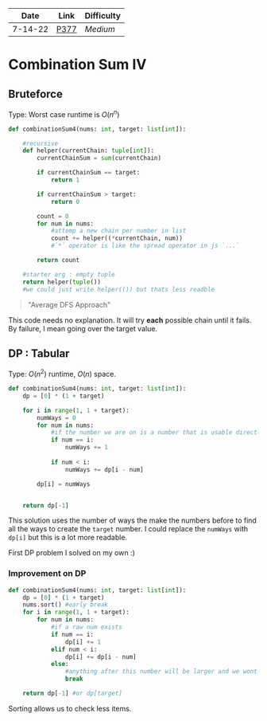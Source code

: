 | **Date** | **Link**                                                  | Difficulty |
| -------- | --------------------------------------------------------- | ---------- |
| 7-14-22  | [P377](https://leetcode.com/problems/combination-sum-iv/) | *Medium*   |

# Combination Sum IV
## Bruteforce

Type: Worst case runtime is $O(n^n)$

```python
def combinationSum4(nums: int, target: list[int]):

	#recursive
    def helper(currentChain: tuple[int]):
        currentChainSum = sum(currentChain)

        if currentChainSum == target:
            return 1

        if currentChainSum > target:
            return 0

        count = 0
        for num in nums:
            #attemp a new chain per number in list
            count += helper((*currentChain, num))
            #`*` operator is like the spread operator in js `...`

        return count

    #starter arg : empty tuple 
    return helper(tuple())
    #we could just write helper(()) but thats less readble
```

> "Average DFS Approach"

This code needs no explanation. It will try **each** possible chain until it fails. By failure, I mean going over the target value. 

## DP : Tabular

Type: $O(n^2)$ runtime, $O(n)$ space. 

```python
def combinationSum4(nums: int, target: list[int]):
    dp = [0] * (1 + target)

    for i in range(1, 1 + target):
        numWays = 0
        for num in nums:
            #if the number we are on is a number that is usable directly
            if num == i:
                numWays += 1
            
            if num < i:
                numWays += dp[i - num]

        dp[i] = numWays


    return dp[-1]
```

This solution uses the number of ways the make the numbers before to find all the ways to create the `target` number. I could replace the `numWays` with `dp[i]` but this is a lot more readable. 


First DP problem I solved on my own :) 

### Improvement on DP
```python
def combinationSum4(nums: int, target: list[int]):
    dp = [0] * (1 + target)
    nums.sort() #early break
    for i in range(1, 1 + target):
        for num in nums:
            #if a raw num exists
            if num == i:
                dp[i] += 1
            elif num < i:
                dp[i] += dp[i - num]
            else:
	            #anything after this number will be larger and we wont be able to util prev results
                break 

    return dp[-1] #or dp[target]
```

Sorting allows us to check less items. 